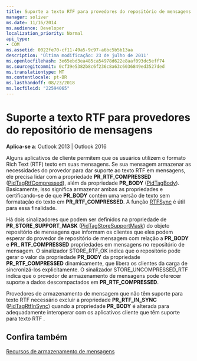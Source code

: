 ```yaml
---
title: Suporte a texto RTF para provedores do repositório de mensagens
manager: soliver
ms.date: 11/16/2014
ms.audience: Developer
localization_priority: Normal
api_type:
- COM
ms.assetid: 0022fe70-cf11-49a5-9c97-a6bc5b5b13aa
description: 'Última modificação: 23 de julho de 2011'
ms.openlocfilehash: 3e65ebd3ea485ca54978d622e8aaf093dc5eff74
ms.sourcegitcommit: 0cf39e5382b8c6f236c8a63c6036849ed3527ded
ms.translationtype: MT
ms.contentlocale: pt-BR
ms.lasthandoff: 08/23/2018
ms.locfileid: "22594065"
---
```

# <a name="supporting-rtf-text-for-message-store-providers"></a>Suporte a texto RTF para provedores do repositório de mensagens

  
  
**Aplica-se a**: Outlook 2013 | Outlook 2016 
  
Alguns aplicativos de cliente permitem que os usuários utilizem o formato Rich Text (RTF) texto em suas mensagens. Se sua mensagem armazenar as necessidades do provedor para dar suporte ao texto RTF em mensagens, ele precisa lidar com a propriedade **PR_RTF_COMPRESSED** ([PidTagRtfCompressed](pidtagrtfcompressed-canonical-property.md)), além da propriedade **PR_BODY** ([PidTagBody](pidtagbody-canonical-property.md)). Basicamente, isso significa armazenar ambas as propriedades e certificando-se de que **PR_BODY** contém uma versão de texto sem formatação do texto em **PR_RTF_COMPRESSED**. A função [RTFSync](rtfsync.md) é útil para essa finalidade. 
  
Há dois sinalizadores que podem ser definidos na propriedade de **PR_STORE_SUPPORT_MASK** ([PidTagStoreSupportMask](pidtagstoresupportmask-canonical-property.md)) do objeto repositório de mensagens que informam os clientes que eles podem esperar do provedor de repositório de mensagem com relação a **PR_BODY** e **PR_ RTF_COMPRESSED** propriedades em mensagens no repositório de mensagem. O sinalizador STORE_RTF_OK indica que o repositório pode gerar o valor da propriedade **PR_BODY** da propriedade **PR_RTF_COMPRESSED** dinamicamente, que libera os clientes da carga de sincronizá-los explicitamente. O sinalizador STORE_UNCOMPRESSED_RTF indica que o provedor de armazenamento de mensagens pode oferecer suporte a dados descompactados em **PR_RTF_COMPRESSED**.
  
Provedores de armazenamento de mensagem que não têm suporte para texto RTF necessário excluir a propriedade **PR_RTF_IN_SYNC** ([PidTagRtfInSync](pidtagrtfinsync-canonical-property.md)) quando a propriedade **PR_BODY** é alterada para adequadamente interoperar com os aplicativos cliente que têm suporte para texto RTF . 
  
## <a name="see-also"></a>Confira também



[Recursos de armazenamento de mensagens](message-store-features.md)

